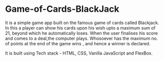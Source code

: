 # Game-of-Cards-BlackJack

It is a simple game app built on the famous game of cards called Blackjack. In this a player can show his cards upon his wish upto a maximum sum of 21, beyond which he automatically loses. When the user finalises his score and comes to a deal,the computer plays. Whosoever has the maximum no. of points at the end of the game wins , and hence a winner is declared.

It is built using Tech stack - HTML, CSS, Vanilla JavaScript and FlexBox.


